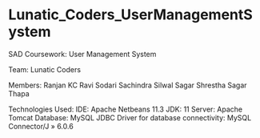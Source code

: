 # Lunatic_Coders_UserManagementSystem
SAD Coursework: User Management System

Team: Lunatic Coders

Members: Ranjan KC
         Ravi Sodari
         Sachindra Silwal
         Sagar Shrestha
         Sagar Thapa
         
Technologies Used:
        IDE: Apache Netbeans 11.3
        JDK: 11
        Server: Apache Tomcat
        Database: MySQL
        JDBC Driver for database connectivity: MySQL Connector/J » 6.0.6
        
        
        
